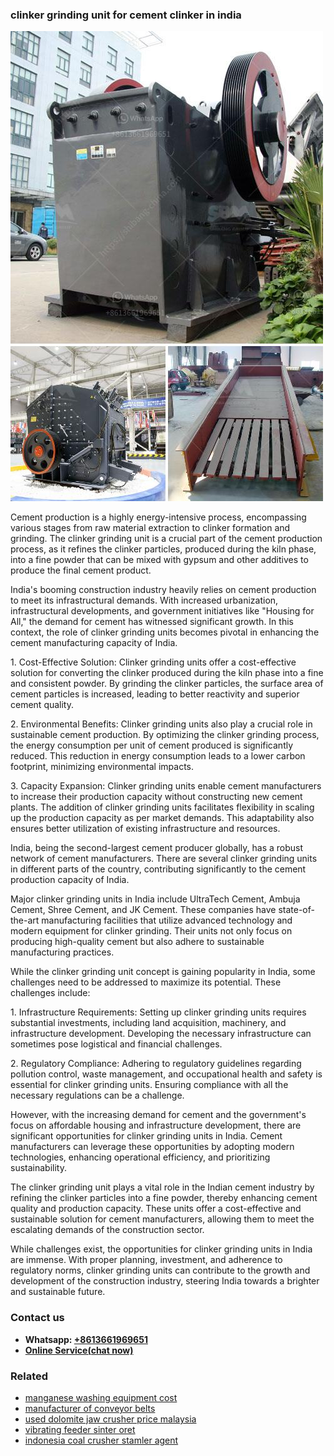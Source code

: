<h3>clinker grinding unit for cement clinker in india</h3><img src='1702953013.jpg' alt=''><p>Cement production is a highly energy-intensive process, encompassing various stages from raw material extraction to clinker formation and grinding. The clinker grinding unit is a crucial part of the cement production process, as it refines the clinker particles, produced during the kiln phase, into a fine powder that can be mixed with gypsum and other additives to produce the final cement product.</p><p>India's booming construction industry heavily relies on cement production to meet its infrastructural demands. With increased urbanization, infrastructural developments, and government initiatives like "Housing for All," the demand for cement has witnessed significant growth. In this context, the role of clinker grinding units becomes pivotal in enhancing the cement manufacturing capacity of India.</p><p>1. Cost-Effective Solution: Clinker grinding units offer a cost-effective solution for converting the clinker produced during the kiln phase into a fine and consistent powder. By grinding the clinker particles, the surface area of cement particles is increased, leading to better reactivity and superior cement quality.</p><p>2. Environmental Benefits: Clinker grinding units also play a crucial role in sustainable cement production. By optimizing the clinker grinding process, the energy consumption per unit of cement produced is significantly reduced. This reduction in energy consumption leads to a lower carbon footprint, minimizing environmental impacts.</p><p>3. Capacity Expansion: Clinker grinding units enable cement manufacturers to increase their production capacity without constructing new cement plants. The addition of clinker grinding units facilitates flexibility in scaling up the production capacity as per market demands. This adaptability also ensures better utilization of existing infrastructure and resources.</p><p>India, being the second-largest cement producer globally, has a robust network of cement manufacturers. There are several clinker grinding units in different parts of the country, contributing significantly to the cement production capacity of India.</p><p>Major clinker grinding units in India include UltraTech Cement, Ambuja Cement, Shree Cement, and JK Cement. These companies have state-of-the-art manufacturing facilities that utilize advanced technology and modern equipment for clinker grinding. Their units not only focus on producing high-quality cement but also adhere to sustainable manufacturing practices.</p><p>While the clinker grinding unit concept is gaining popularity in India, some challenges need to be addressed to maximize its potential. These challenges include:</p><p>1. Infrastructure Requirements: Setting up clinker grinding units requires substantial investments, including land acquisition, machinery, and infrastructure development. Developing the necessary infrastructure can sometimes pose logistical and financial challenges.</p><p>2. Regulatory Compliance: Adhering to regulatory guidelines regarding pollution control, waste management, and occupational health and safety is essential for clinker grinding units. Ensuring compliance with all the necessary regulations can be a challenge.</p><p>However, with the increasing demand for cement and the government's focus on affordable housing and infrastructure development, there are significant opportunities for clinker grinding units in India. Cement manufacturers can leverage these opportunities by adopting modern technologies, enhancing operational efficiency, and prioritizing sustainability.</p><p>The clinker grinding unit plays a vital role in the Indian cement industry by refining the clinker particles into a fine powder, thereby enhancing cement quality and production capacity. These units offer a cost-effective and sustainable solution for cement manufacturers, allowing them to meet the escalating demands of the construction sector.</p><p>While challenges exist, the opportunities for clinker grinding units in India are immense. With proper planning, investment, and adherence to regulatory norms, clinker grinding units can contribute to the growth and development of the construction industry, steering India towards a brighter and sustainable future.</p><h3>Contact us</h3><ul><li><strong>Whatsapp:&nbsp;<a href="https://wa.me/8613661969651">+8613661969651</a></strong></li><li><a href="https://swt.shibang-china.com/?git&amp;zhl&amp;clinker grinding unit for cement clinker in india"><strong>Online Service(chat now)</strong></a></li></ul><h3>Related</h3><ul><li><a href='manganese washing equipment cost.md'>manganese washing equipment cost</a></li><li><a href='manufacturer of conveyor belts.md'>manufacturer of conveyor belts</a></li><li><a href='used dolomite jaw crusher price malaysia.md'>used dolomite jaw crusher price malaysia</a></li><li><a href='vibrating feeder sinter oret.md'>vibrating feeder sinter oret</a></li><li><a href='indonesia coal crusher stamler agent.md'>indonesia coal crusher stamler agent</a></li></ul>